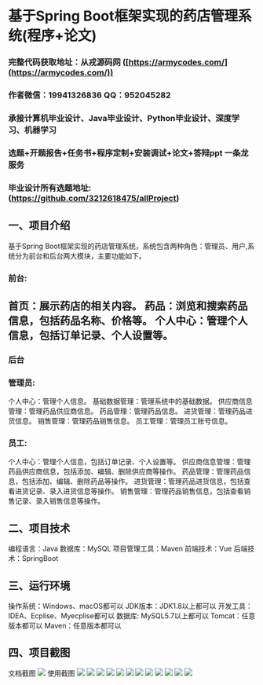 基于Spring Boot框架实现的药店管理系统(程序+论文)
=
###  完整代码获取地址：从戎源码网 ([https://armycodes.com/](https://armycodes.com/))
###  作者微信：19941326836  QQ：952045282 
###  承接计算机毕业设计、Java毕业设计、Python毕业设计、深度学习、机器学习
###  选题+开题报告+任务书+程序定制+安装调试+论文+答辩ppt 一条龙服务
###  毕业设计所有选题地址:(https://github.com/3212618475/allProject)


一、项目介绍
---
基于Spring Boot框架实现的药店管理系统，系统包含两种角色：管理员、用户,系统分为前台和后台两大模块，主要功能如下。
### 前台:
首页：展示药店的相关内容。
药品：浏览和搜索药品信息，包括药品名称、价格等。
个人中心：管理个人信息，包括订单记录、个人设置等。
- 
### 后台
### 管理员:
个人中心：管理个人信息。
基础数据管理：管理系统中的基础数据。
供应商信息管理：管理药品供应商信息。
药品管理：管理药品信息。
进货管理：管理药品进货信息。
销售管理：管理药品销售信息。
员工管理：管理员工账号信息。
  
### 员工:
个人中心：管理个人信息，包括订单记录、个人设置等。
供应商信息管理：管理药品供应商信息，包括添加、编辑、删除供应商等操作。
药品管理：管理药品信息，包括添加、编辑、删除药品等操作。
进货管理：管理药品进货信息，包括查看进货记录、录入进货信息等操作。
销售管理：管理药品销售信息，包括查看销售记录、录入销售信息等操作。
  
二、项目技术
---
编程语言：Java
数据库：MySQL
项目管理工具：Maven
前端技术：Vue
后端技术：SpringBoot

三、运行环境
---
操作系统：Windows、macOS都可以
JDK版本：JDK1.8以上都可以
开发工具：IDEA、Ecplise、Myecplise都可以
数据库: MySQL5.7以上都可以
Tomcat：任意版本都可以
Maven：任意版本都可以

四、项目截图
---
文档截图
![](limage/2.png)
使用截图
![](image/1.png)
![](image/2.png)
![](image/3.png)
![](image/4.png)
![](image/5.png)
![](image/6.png)
![](image/7.png)
![](image/8.png)
![](image/9.png)
![](image/10.png)
![](image/11.png)
![](image/12.png)
